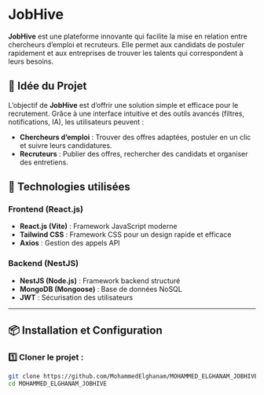 # JobHive

**JobHive** est une plateforme innovante qui facilite la mise en relation entre chercheurs d’emploi et recruteurs. Elle permet aux candidats de postuler rapidement et aux entreprises de trouver les talents qui correspondent à leurs besoins.

## 📌 Idée du Projet

L’objectif de **JobHive** est d’offrir une solution simple et efficace pour le recrutement. Grâce à une interface intuitive et des outils avancés (filtres, notifications, IA), les utilisateurs peuvent :
- **Chercheurs d’emploi** : Trouver des offres adaptées, postuler en un clic et suivre leurs candidatures.
- **Recruteurs** : Publier des offres, rechercher des candidats et organiser des entretiens.

## 🚀 Technologies utilisées

### Frontend (React.js)
- **React.js (Vite)** : Framework JavaScript moderne
- **Tailwind CSS** : Framework CSS pour un design rapide et efficace
- **Axios** : Gestion des appels API

### Backend (NestJS)
- **NestJS (Node.js)** : Framework backend structuré
- **MongoDB (Mongoose)** : Base de données NoSQL
- **JWT** : Sécurisation des utilisateurs

---

## 📦 Installation et Configuration

### 1️⃣ Cloner le projet :
```sh
git clone https://github.com/MohammedElghanam/MOHAMMED_ELGHANAM_JOBHIVE.git
cd MOHAMMED_ELGHANAM_JOBHIVE

